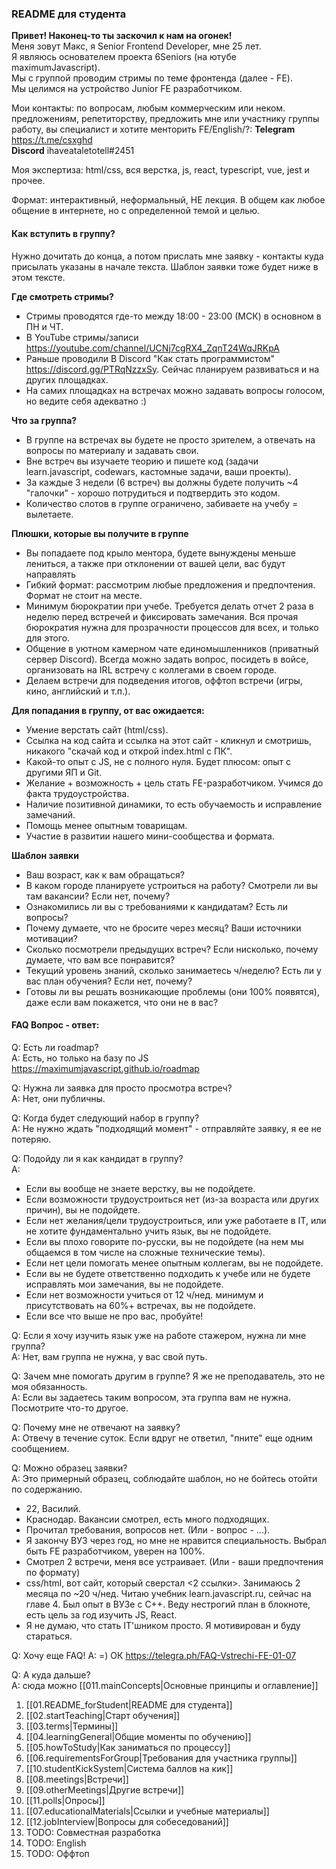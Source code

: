 ### README для студента

**Привет! Наконец-то ты заскочил к нам на огонек!**  
Меня зовут Макс, я Senior Frontend Developer, мне 25 лет.  
Я являюсь основателем проекта 6Seniors (на ютубе maximumJavascript).  
Мы с группой проводим стримы по теме фронтенда (далее - FE).  
Мы целимся на устройство Junior FE разработчиком.

Мои контакты: по вопросам, любым коммерческим или неком. предложениям, репетиторству, предложить мне или участнику группы работу, вы специалист и хотите менторить FE/English/?:
**Telegram** https://t.me/csxghd  
**Discord** ihaveataletotell#2451

Моя экспертиза: html/css, вся верстка, js, react, typescript, vue, jest и прочее.

Формат: интерактивный, неформальный, НЕ лекция. В общем как любое общение в интернете, но с определенной темой и целью.

#### Как вступить в группу?
Нужно дочитать до конца, а потом прислать мне заявку - контакты куда присылать указаны в начале текста.
Шаблон заявки тоже будет ниже в этом тексте.

**Где смотреть стримы?**
- Стримы проводятся где-то между 18:00 - 23:00 (МСК) в основном в ПН и ЧТ.
- В YouTube стримы/записи https://youtube.com/channel/UCNj7cgRX4_ZqnT24WqJRKpA
- Раньше проводили В Discord "Как стать программистом" https://discord.gg/PTRqNzzxSy. 
   Сейчас планируем развиваться и на других площадках.
- На самих площадках на встречах можно задавать вопросы голосом, но ведите себя адекватно :)

**Что за группа?**
- В группе на встречах вы будете не просто зрителем, а отвечать на вопросы по материалу и задавать свои.
- Вне встреч вы изучаете теорию и пишете код (задачи learn.javascript, codewars, кастомные задачи, ваши проекты).
- За каждые 3 недели (6 встреч) вы должны будете получить ~4 "галочки" - хорошо потрудиться и подтвердить это кодом.
- Количество слотов в группе ограничено, забиваете на учебу = вылетаете.

**Плюшки, которые вы получите в группе**
- Вы попадаете под крыло ментора, будете вынуждены меньше лениться,
   а также при отклонении от вашей цели, вас будут направлять
- Гибкий формат: рассмотрим любые предложения и предпочтения. Формат не стоит на месте.
- Минимум бюрократии при учебе. Требуется делать отчет 2 раза в неделю перед встречей и фиксировать замечания.
   Вся прочая бюрократия нужна для прозрачности процессов для всех, и только для этого.
- Общение в уютном камерном чате единомышленников (приватный сервер Discord). Всегда можно задать вопрос,
   посидеть в войсе, организовать на IRL встречу с коллегами в своем городе.
- Делаем встречи для подведения итогов, оффтоп встречи (игры, кино, английский и т.п.).

**Для попадания в группу, от вас ожидается:**
- Умение верстать сайт (html/css).
- Ссылка на код сайта и ссылка на этот сайт - кликнул и смотришь, никакого "скачай код и открой index.html с ПК".
- Какой-то опыт с JS, не с полного нуля. Будет плюсом: опыт с другими ЯП и Git.
- Желание + возможность + цель стать FE-разработчиком. Учимся до факта трудоустройства.
- Наличие позитивной динамики, то есть обучаемость и исправление замечаний.
- Помощь менее опытным товарищам.
- Участие в развитии нашего мини-сообщества и формата.

**Шаблон заявки**  
- Ваш возраст, как к вам обращаться?
- В каком городе планируете устроиться на работу? Смотрели ли вы там вакансии? Если нет, почему?
- Ознакомились ли вы с требованиями к кандидатам? Есть ли вопросы?
- Почему думаете, что не бросите через месяц? Ваши источники мотивации?
- Сколько посмотрели предыдущих встреч? Если нисколько, почему думаете, что вам все понравится?
- Текущий уровень знаний, сколько занимаетесь ч/неделю? Есть ли у вас план обучения? Если нет, почему?
- Готовы ли вы решать возникающие проблемы (они 100% появятся), даже если вам покажется, что они не в вас?

#### FAQ Вопрос - ответ:
Q: Есть ли roadmap?  
A: Есть, но только на базу по JS https://maximumjavascript.github.io/roadmap

Q: Нужна ли заявка для просто просмотра встреч?  
A: Нет, они публичны.

Q: Когда будет следующий набор в группу?  
A: Не нужно ждать "подходящий момент" - отправляйте заявку, я ее не потеряю.

Q: Подойду ли я как кандидат в группу?  
A:  
- Если вы вообще не знаете верстку, вы не подойдете.
- Если возможности трудоустроиться нет (из-за возраста или других причин), вы не подойдете.
- Если нет желания/цели трудоустроиться, или уже работаете в IT, или не хотите фундаментально учить язык, вы не подойдете.
- Если вы плохо говорите по-русски, вы не подойдете (на нем мы общаемся в том числе на сложные технические темы).
- Если нет цели помогать менее опытным коллегам, вы не подойдете.
- Если вы не будете ответственно подходить к учебе или не будете исправлять мои замечания, вы не подойдете.
- Если нет возможности учиться от 12 ч/нед. минимум и присутствовать на 60%+ встречах, вы не подойдете.
- Если все что выше не про вас, пробуйте!

Q: Если я хочу изучить язык уже на работе стажером, нужна ли мне группа?  
A: Нет, вам группа не нужна, у вас свой путь.

Q: Зачем мне помогать другим в группе? Я же не преподаватель, это не моя обязанность.  
A: Если вы задаетесь таким вопросом, эта группа вам не нужна. Посмотрите что-то другое.

Q: Почему мне не отвечают на заявку?  
A: Отвечу в течение суток. Если вдруг не ответил, "пните" еще одним сообщением.

Q: Можно образец заявки?  
A: Это примерный образец, соблюдайте шаблон, но не бойтесь отойти по содержанию.
- 22, Василий.
- Краснодар. Вакансии смотрел, есть много подходящих.
- Прочитал требования, вопросов нет. (Или - вопрос - ...).
- Я закончу ВУЗ через год, но мне не нравится специальность. Выбрал быть FE разработчиком, уверен на 100%.
- Смотрел 2 встречи, меня все устраивает. (Или - ваши предпочтения по формату)
- css/html, вот сайт, который сверстал <2 ссылки>. Занимаюсь 2 месяца по ~20 ч/нед. Читаю учебник learn.javascript.ru, сейчас на главе 4. Был опыт в ВУЗе с C++. Веду нестрогий план в блокноте, есть цель за год изучить JS, React.
- Я не думаю, что стать IT'шником просто. Я мотивирован и буду стараться.

Q: Хочу еще FAQ!
A: =) ОК https://telegra.ph/FAQ-Vstrechi-FE-01-07

Q: А куда дальше?  
A: сюда можно [[011.mainConcepts|Основные принципы и оглавление]]
1. [[01.README_forStudent|README для студента]]
2. [[02.startTeaching|Старт обучения]]
3. [[03.terms|Термины]]
4. [[04.learningGeneral|Общие моменты по обучению]]
5. [[05.howToStudy|Как заниматься по процессу]]
6. [[06.requirementsForGroup|Требования для участника группы]]
7. [[10.studentKickSystem|Система баллов на кик]]
8. [[08.meetings|Встречи]]
9. [[09.otherMeetings|Другие встречи]]
10. [[11.polls|Опросы]]
11. [[07.educationalMaterials|Ссылки и учебные материалы]]
12. [[12.jobInterview|Вопросы для собеседований]]
13. TODO: Совместная разработка
14. TODO: English
15. TODO: Оффтоп
